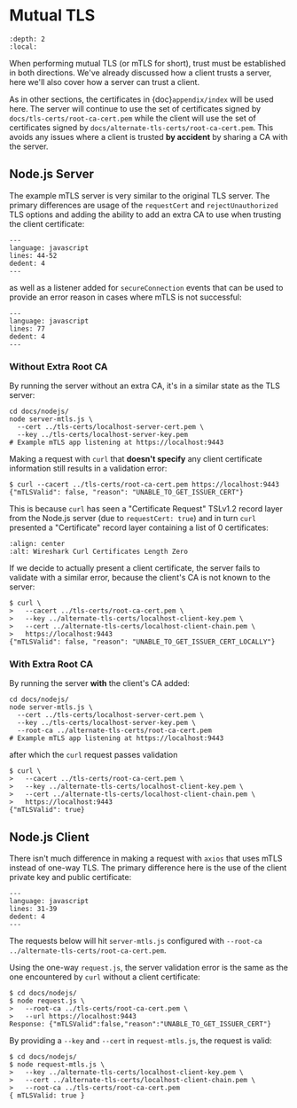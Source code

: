 # Mutual TLS

```{contents}
:depth: 2
:local:
```

When performing mutual TLS (or mTLS for short), trust must be established in
both directions. We've already discussed how a client trusts a server, here
we'll also cover how a server can trust a client.

As in other sections, the certificates in {doc}`appendix/index` will be used
here. The server will continue to use the set of certificates signed by
`docs/tls-certs/root-ca-cert.pem` while the client will use the set of
certificates signed by `docs/alternate-tls-certs/root-ca-cert.pem`. This avoids
any issues where a client is trusted **by accident** by sharing a CA with the
server.

## Node.js Server

The example mTLS server is very similar to the original TLS server. The primary
differences are usage of the `requestCert` and `rejectUnauthorized` TLS
options and adding the ability to add an extra CA to use when trusting the
client certificate:

```{literalinclude} nodejs/server-mtls.js
---
language: javascript
lines: 44-52
dedent: 4
---
```

as well as a listener added for `secureConnection` events that can be used to
provide an error reason in cases where mTLS is not successful:

```{literalinclude} nodejs/server-mtls.js
---
language: javascript
lines: 77
dedent: 4
---
```

### Without Extra Root CA

By running the server without an extra CA, it's in a similar state as
the TLS server:

```text
cd docs/nodejs/
node server-mtls.js \
  --cert ../tls-certs/localhost-server-cert.pem \
  --key ../tls-certs/localhost-server-key.pem
# Example mTLS app listening at https://localhost:9443
```

Making a request with `curl` that **doesn't specify** any client certificate
information still results in a validation error:

```text
$ curl --cacert ../tls-certs/root-ca-cert.pem https://localhost:9443
{"mTLSValid": false, "reason": "UNABLE_TO_GET_ISSUER_CERT"}
```

This is because `curl` has seen a "Certificate Request" TSLv1.2 record
layer from the Node.js server (due to `requestCert: true`) and in turn
`curl` presented a "Certificate" record layer containing a list of 0
certificates:

```{image} images/wireshark07.png
:align: center
:alt: Wireshark Curl Certificates Length Zero
```

If we decide to actually present a client certificate, the server fails to
validate with a similar error, because the client's CA is not known to the
server:

```text
$ curl \
>   --cacert ../tls-certs/root-ca-cert.pem \
>   --key ../alternate-tls-certs/localhost-client-key.pem \
>   --cert ../alternate-tls-certs/localhost-client-chain.pem \
>   https://localhost:9443
{"mTLSValid": false, "reason": "UNABLE_TO_GET_ISSUER_CERT_LOCALLY"}
```

### With Extra Root CA

By running the server **with** the client's CA added:

```text
cd docs/nodejs/
node server-mtls.js \
  --cert ../tls-certs/localhost-server-cert.pem \
  --key ../tls-certs/localhost-server-key.pem \
  --root-ca ../alternate-tls-certs/root-ca-cert.pem
# Example mTLS app listening at https://localhost:9443
```

after which the `curl` request passes validation

```text
$ curl \
>   --cacert ../tls-certs/root-ca-cert.pem \
>   --key ../alternate-tls-certs/localhost-client-key.pem \
>   --cert ../alternate-tls-certs/localhost-client-chain.pem \
>   https://localhost:9443
{"mTLSValid": true}
```

## Node.js Client

There isn't much difference in making a request with `axios` that uses mTLS
instead of one-way TLS. The primary difference here is the use of the
client private key and public certificate:

```{literalinclude} nodejs/request-mtls.js
---
language: javascript
lines: 31-39
dedent: 4
---
```

The requests below will hit `server-mtls.js` configured with
`--root-ca ../alternate-tls-certs/root-ca-cert.pem`.

Using the one-way `request.js`, the server validation error is the same as
the one encountered by `curl` without a client certificate:

```text
$ cd docs/nodejs/
$ node request.js \
>   --root-ca ../tls-certs/root-ca-cert.pem \
>   --url https://localhost:9443
Response: {"mTLSValid":false,"reason":"UNABLE_TO_GET_ISSUER_CERT"}
```

By providing a `--key` and `--cert` in `request-mtls.js`, the request is valid:

```text
$ cd docs/nodejs/
$ node request-mtls.js \
>   --key ../alternate-tls-certs/localhost-client-key.pem \
>   --cert ../alternate-tls-certs/localhost-client-chain.pem \
>   --root-ca ../tls-certs/root-ca-cert.pem
{ mTLSValid: true }
```

